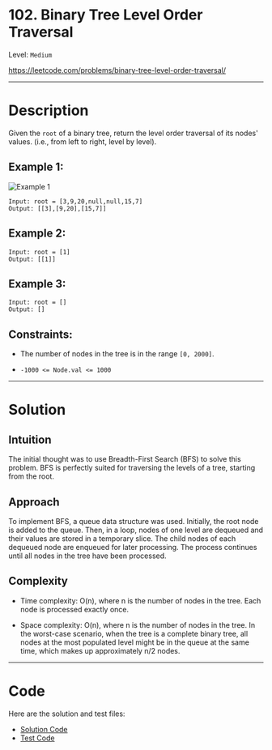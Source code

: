 # 102. Binary Tree Level Order Traversal
Level: `Medium`

https://leetcode.com/problems/binary-tree-level-order-traversal/

---

# Description

Given the `root` of a binary tree, return the level order traversal of its nodes' values. (i.e., from left to right, level by level).

## Example 1:

![Example 1](https://assets.leetcode.com/uploads/2021/02/19/tree1.jpg)

    Input: root = [3,9,20,null,null,15,7]
    Output: [[3],[9,20],[15,7]]

## Example 2:

    Input: root = [1]
    Output: [[1]]

## Example 3:

    Input: root = []
    Output: []

## Constraints:

 - The number of nodes in the tree is in the range `[0, 2000]`.

 - `-1000 <= Node.val <= 1000`

---

# Solution

## Intuition
The initial thought was to use Breadth-First Search (BFS) to solve this problem. BFS is perfectly suited for traversing the levels of a tree, starting from the root.

## Approach
To implement BFS, a queue data structure was used. Initially, the root node is added to the queue. Then, in a loop, nodes of one level are dequeued and their values are stored in a temporary slice. The child nodes of each dequeued node are enqueued for later processing. The process continues until all nodes in the tree have been processed.

## Complexity
- Time complexity: O(n), where n is the number of nodes in the tree. Each node is processed exactly once.


- Space complexity: O(n), where n is the number of nodes in the tree. In the worst-case scenario, when the tree is a complete binary tree, all nodes at the most populated level might be in the queue at the same time, which makes up approximately n/2 nodes.

---

# Code
Here are the solution and test files:
- [Solution Code](./solution.go)
- [Test Code](./solution_test.go)
